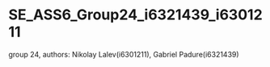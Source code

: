 # SE_ASS6_Group24_i6321439_i6301211
group 24, authors: Nikolay Lalev(i6301211), Gabriel Padure(i6321439)